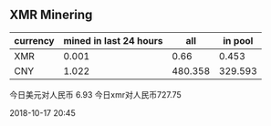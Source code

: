 ## XMR Minering

|currency|mined in last 24 hours|all|in pool|
|---|---|---|---|
|XMR|0.001|0.66|0.453|
|CNY|1.022|480.358|329.593|

今日美元对人民币 6.93	今日xmr对人民币727.75


2018-10-17 20:45